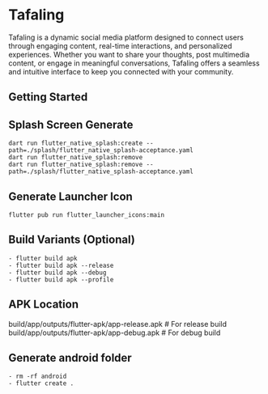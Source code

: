 # Tafaling

Tafaling is a dynamic social media platform designed to connect users through engaging content, real-time interactions, and personalized experiences. Whether you want to share your thoughts, post multimedia content, or engage in meaningful conversations, Tafaling offers a seamless and intuitive interface to keep you connected with your community.

## Getting Started

## Splash Screen Generate

```
dart run flutter_native_splash:create --path=./splash/flutter_native_splash-acceptance.yaml
dart run flutter_native_splash:remove
dart run flutter_native_splash:remove --path=./splash/flutter_native_splash-acceptance.yaml
```

## Generate Launcher Icon

```
flutter pub run flutter_launcher_icons:main
```

## Build Variants (Optional)

```
- flutter build apk
- flutter build apk --release
- flutter build apk --debug
- flutter build apk --profile
```

## APK Location

build/app/outputs/flutter-apk/app-release.apk # For release build
build/app/outputs/flutter-apk/app-debug.apk # For debug build

## Generate android folder

```
- rm -rf android
- flutter create .

```
